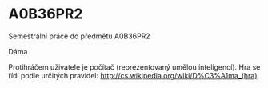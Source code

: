A0B36PR2
========

Semestrální práce do předmětu A0B36PR2

Dáma

Protihráčem uživatele je počítač (reprezentovaný umělou inteligencí). Hra se řídí podle určitých pravidel: http://cs.wikipedia.org/wiki/D%C3%A1ma_(hra).
